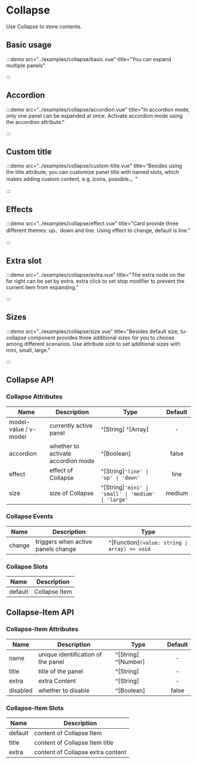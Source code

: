 # Collapse

Use Collapse to store contents.

## Basic usage

:::demo src="../examples/collapse/basic.vue" title="You can expand multiple panels"

:::

## Accordion

:::demo src="../examples/collapse/accordion.vue" title="In accordion mode, only one panel can be expanded at once. Activate accordion mode using the accordion attribute."

:::

## Custom title

:::demo src="../examples/collapse/custom-title.vue" title="Besides using the title attribute, you can customize panel title with named slots, which makes adding custom content, e.g. icons, possible.。"

:::

## Effects

:::demo src="../examples/collapse/effect.vue" title="Card provide three different themes: up、down and line. Using effect to change, default is line."

:::

## Extra slot

:::demo src="../examples/collapse/extra.vue" title="The extra node on the far right can be set by extra. extra click to set stop modifier to prevent the current item from expanding."

:::

## Sizes

:::demo src="../examples/collapse/size.vue" title="Besides default size, tu-collapse component provides three additional sizes for you to choose among different scenarios. Use attribute size to set additional sizes with mini, small, large."

:::

<!-- Collapse -->

## Collapse API

### Collapse Attributes

| Name | Description | Type | Default |
| ------ | ---- | ---- | :----: |
| model-value / v-model | currently active panel | ^[String] ^[Array] | - |
| accordion | whether to activate accordion mode | ^[Boolean] | false |
| effect | effect of Collapse | ^[String]`'line' \| 'up' \| 'down'` | line |
| size | size of Collapse | ^[String]`'mini' \| 'small' \| 'medium' \| 'large'` | medium |

### Collapse Events

| Name | Description | Type |
| ------ | ---- | ---- |
| change | triggers when active panels change | ^[Function]`(value: string \| array) => void` |

### Collapse Slots

| Name | Description |
| ------ | ---- |
| default | Collapse Item |

<!-- Collapse-Item -->
## Collapse-Item API

### Collapse-Item Attributes

| Name | Description | Type | Default |
| ------ | ---- | ---- | :----: |
| name | unique identification of the panel | ^[String] ^[Number] | - |
| title | title of the panel | ^[String] | - |
| extra | extra Content | ^[String] | - |
| disabled | whether to disable | ^[Boolean] | false |

### Collapse-Item Slots

| Name | Description |
| ------ | ---- |
| default | content of Collapse Item |
| title | content of Collapse Item title |
| extra | content of Collapse extra content |
